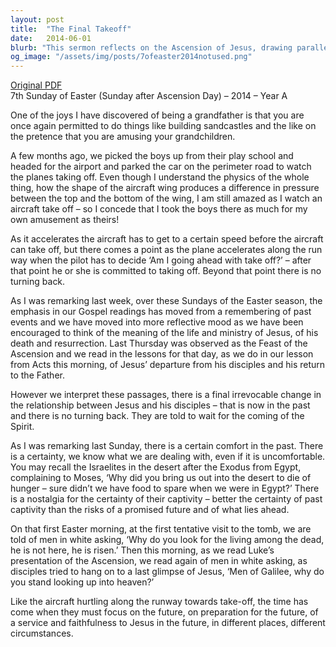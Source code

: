 ```yaml
---
layout: post
title:  "The Final Takeoff"
date:   2014-06-01
blurb: "This sermon reflects on the Ascension of Jesus, drawing parallels between an airplane taking off and the irrevocable change in the relationship between Jesus and his disciples. It encourages listeners to focus on the future and prepare for a life of service and faithfulness in different places and circumstances."
og_image: "/assets/img/posts/7ofeaster2014notused.png"
---
```

[Original PDF](/assets/pdf/7ofeaster2014notused.pdf)    
7th Sunday of Easter (Sunday after Ascension Day) – 2014 – Year A

One of the joys I have discovered of being a grandfather is that you are once again permitted to do things like building sandcastles and the like on the pretence that you are amusing your grandchildren.

A few months ago, we picked the boys up from their play school and headed for the airport and parked the car on the perimeter road to watch the planes taking off. Even though I understand the physics of the whole thing, how the shape of the aircraft wing produces a difference in pressure between the top and the bottom of the wing, I am still amazed as I watch an aircraft take off – so I concede that I took the boys there as much for my own amusement as theirs!

As it accelerates the aircraft has to get to a certain speed before the aircraft can take off, but there comes a point as the plane accelerates along the run way when the pilot has to decide ‘Am I going ahead with take off?’ – after that point he or she is committed to taking off. Beyond that point there is no turning back.

As I was remarking last week, over these Sundays of the Easter season, the emphasis in our Gospel readings has moved from a remembering of past events and we have moved into more reflective mood as we have been encouraged to think of the meaning of the life and ministry of Jesus, of his death and resurrection. Last Thursday was observed as the Feast of the Ascension and we read in the lessons for that day, as we do in our lesson from Acts this morning, of Jesus’ departure from his disciples and his return to the Father.

However we interpret these passages, there is a final irrevocable change in the relationship between Jesus and his disciples – that is now in the past and there is no turning back. They are told to wait for the coming of the Spirit.

As I was remarking last Sunday, there is a certain comfort in the past. There is a certainty, we know what we are dealing with, even if it is uncomfortable. You may recall the Israelites in the desert after the Exodus from Egypt, complaining to Moses, ‘Why did you bring us out into the desert to die of hunger – sure didn’t we have food to spare when we were in Egypt?’ There is a nostalgia for the certainty of their captivity – better the certainty of past captivity than the risks of a promised future and of what lies ahead.

On that first Easter morning, at the first tentative visit to the tomb, we are told of men in white asking, ‘Why do you look for the living among the dead, he is not here, he is risen.’ Then this morning, as we read Luke’s presentation of the Ascension, we read again of men in white asking, as disciples tried to hang on to a last glimpse of Jesus, ‘Men of Galilee, why do you stand looking up into heaven?’

Like the aircraft hurtling along the runway towards take-off, the time has come when they must focus on the future, on preparation for the future, of a service and faithfulness to Jesus in the future, in different places, different circumstances.
